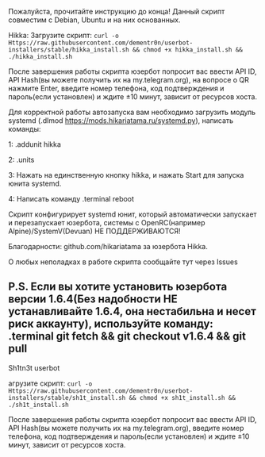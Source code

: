 Пожалуйста, прочитайте инструкцию до конца!
Данный скрипт совместим с Debian, Ubuntu и на них основанных. 

Hikka:
Загрузите скрипт: 
```curl -o Https://raw.githubusercontent.com/dementr0n/userbot-installers/stable/hikka_install.sh && chmod +x hikka_install.sh && ./hikka_install.sh```

После завершения работы скрипта юзербот попросит вас ввести API ID, API Hash(вы можете получить их на my.telegram.org), на вопросе о QR нажмите Enter, введите номер телефона, код подтверждения и пароль(если установлен) и ждите ±10 минут, зависит от ресурсов хоста.

Для корректной работы автозапуска вам необходимо загрузить модуль systemd (.dlmod https://mods.hikariatama.ru/systemd.py), написать команды:

1: .addunit hikka

2: .units

3: Нажать на единственную кнопку hikka, и нажать Start для запуска юнита systemd.

4: Написать команду .terminal reboot

Скрипт конфигурирует systemd юнит, который автоматически запускает и перезапускает юзербота, системы с OpenRC(например Alpine)/SystemV(Devuan) НЕ ПОДДЕРЖИВАЮТСЯ!

Благодарности: github.com/hikariatama за юзербота Hikka.

О любых неполадках в работе скрипта сообщайте тут через Issues

P.S. Если вы хотите установить юзербота версии 1.6.4(Без надобности НЕ устанавливайте 1.6.4, она нестабильна и несет риск аккаунту), используйте команду:
.terminal git fetch && git checkout v1.6.4 && git pull
-------------------------------------------------------------------------------------------------------------------------------------------------------------


Sh1tn3t userbot

агрузите скрипт: 
```curl -o Https://raw.githubusercontent.com/dementr0n/userbot-installers/stable/sh1t_install.sh && chmod +x sh1t_install.sh && ./sh1t_install.sh```

После завершения работы скрипта юзербот попросит вас ввести API ID, API Hash(вы можете получить их на my.telegram.org), введите номер телефона, код подтверждения и пароль(если установлен) и ждите ±10 минут, зависит от ресурсов хоста.

